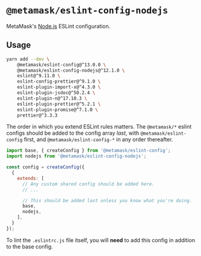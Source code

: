 # `@metamask/eslint-config-nodejs`

MetaMask's [Node.js](https://nodejs.org) ESLint configuration.

## Usage

```bash
yarn add --dev \
    @metamask/eslint-config@^13.0.0 \
    @metamask/eslint-config-nodejs@^12.1.0 \
    eslint@^9.11.0 \
    eslint-config-prettier@^9.1.0 \
    eslint-plugin-import-x@^4.3.0 \
    eslint-plugin-jsdoc@^50.2.4 \
    eslint-plugin-n@^17.10.3 \
    eslint-plugin-prettier@^5.2.1 \
    eslint-plugin-promise@^7.1.0 \
    prettier@^3.3.3
```

The order in which you extend ESLint rules matters.
The `@metamask/*` eslint configs should be added to the config array _last_,
with `@metamask/eslint-config` first, and `@metamask/eslint-config-*` in any
order thereafter.

```js
import base, { createConfig } from '@metamask/eslint-config';
import nodejs from '@metamask/eslint-config-nodejs';

const config = createConfig({
  {
    extends: [
      // Any custom shared config should be added here.
      // ...

      // This should be added last unless you know what you're doing.
      base,
      nodejs,
    ],
  }
});
```

To lint the `.eslintrc.js` file itself, you will **need** to add this config in addition to the base config.

